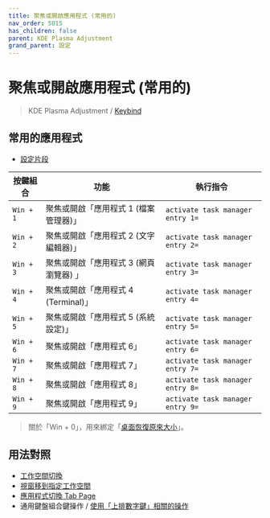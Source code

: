 ```yaml
---
title: 聚焦或開啟應用程式 (常用的)
nav_order: 5015
has_children: false
parent: KDE Plasma Adjustment
grand_parent: 設定
---
```



# 聚焦或開啟應用程式 (常用的)

> KDE Plasma Adjustment / [Keybind](https://samwhelp.github.io/note-about-kde/read/config/kde-plasma-adjustment/keybind.html)


## 常用的應用程式

* [設定片段](https://github.com/samwhelp/note-about-kde/blob/gh-pages/_demo/prototype/de/kde-plasma/part/keybind/kde-plasma-keybind-main/config/kde-plasma-keybind/skel/.config/kglobalshortcutsrc#L255-L264)


| 按鍵組合          | 功能     | 執行指令         |
| --------- | -------------------------------------------- | --------------------------------------------------- |
| `Win + 1` | 聚焦或開啟「應用程式 1 (檔案管理器)」  | `activate task manager entry 1=` |
| `Win + 2` | 聚焦或開啟「應用程式 2 (文字編輯器)」  | `activate task manager entry 2=` |
| `Win + 3` | 聚焦或開啟「應用程式 3 (網頁瀏覽器) 」 | `activate task manager entry 3=` |
| `Win + 4` | 聚焦或開啟「應用程式 4 (Terminal)」   | `activate task manager entry 4=` |
| `Win + 5` | 聚焦或開啟「應用程式 5 (系統設定)」    | `activate task manager entry 5=` |
| `Win + 6` | 聚焦或開啟「應用程式 6」              | `activate task manager entry 6=` |
| `Win + 7` | 聚焦或開啟「應用程式 7」              | `activate task manager entry 7=` |
| `Win + 8` | 聚焦或開啟「應用程式 8」              | `activate task manager entry 8=` |
| `Win + 9` | 聚焦或開啟「應用程式 9」              | `activate task manager entry 9=` |


> 關於「Win + 0」，用來綁定「[桌面恢復原來大小](https://samwhelp.github.io/note-about-kde/read/config/kde-plasma-adjustment/keybind/desktop-control.html)」。




## 用法對照

* [工作空間切換](https://samwhelp.github.io/note-about-kde/read/config/kde-plasma-adjustment/keybind/workspace-switch.html)
* [視窗移到指定工作空間](https://samwhelp.github.io/note-about-kde/read/config/kde-plasma-adjustment/keybind/window-move-to-workspace.html)
* [應用程式切換 Tab Page](https://samwhelp.github.io/note-about-kde/read/config/kde-plasma-adjustment/keybind/application-tab-page.html)
* 通用鍵盤組合鍵操作 / [使用「上排數字鍵」相關的操作](https://samwhelp.github.io/system-modeling/read/zh_tw/spec-keybind/with-number-key)


